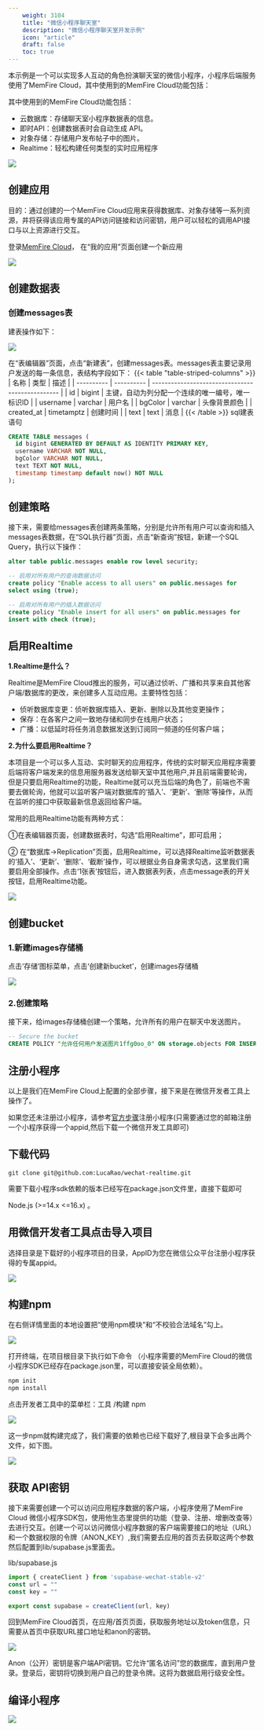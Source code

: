 ```yaml
---
    weight: 3104
    title: "微信小程序聊天室"
    description: "微信小程序聊天室开发示例"
    icon: "article"
    draft: false
    toc: true
---
```


本示例是一个可以实现多人互动的角色扮演聊天室的微信小程序，小程序后端服务使用了MemFire Cloud，其中使用到的MemFire Cloud功能包括：

其中使用到的MemFire Cloud功能包括：

- 云数据库：存储聊天室小程序数据表的信息。
- 即时API：创建数据表时会自动生成 API。
- 对象存储：存储用户发布帖子中的图片。
- Realtime：轻松构建任何类型的实时应用程序

<img src="../../../img/样例-wechat-1.gif">


## 创建应用

目的：通过创建的一个MemFire Cloud应用来获得数据库、对象存储等一系列资源，并将获得该应用专属的API访问链接和访问密钥，用户可以轻松的调用API接口与以上资源进行交互。

登录[MemFire Cloud](https://cloud.memfiredb.com)， 在“我的应用”页面创建一个新应用

<img src="../../../img/样例-discuss-1.png">

## 创建数据表

### 创建messages表

建表操作如下：

<img src="../../../img/样例-wechat-3.gif">

在“表编辑器”页面，点击“新建表”，创建messages表。messages表主要记录用户发送的每一条信息，表结构字段如下：
{{< table "table-striped-columns" >}}
| 名称       | 类型       | 描述                                             |
| ---------- | ---------- | ------------------------------------------------ |
| id         | bigint     | 主键，自动为列分配一个连续的唯一编号，唯一标识ID |
| username   | varchar    | 用户名                                           |
| bgColor    | varchar    | 头像背景颜色                                     |
| created_at | timetamptz | 创建时间                                         |
| text       | text       | 消息                                             |
 {{< /table >}}
sql建表语句

```SQL
CREATE TABLE messages (
  id bigint GENERATED BY DEFAULT AS IDENTITY PRIMARY KEY,
  username VARCHAR NOT NULL,
  bgColor VARCHAR NOT NULL,
  text TEXT NOT NULL,
  timestamp timestamp default now() NOT NULL
);
```

## 创建策略

接下来，需要给messages表创建两条策略，分别是允许所有用户可以查询和插入messages表数据，在“SQL执行器”页面，点击“新查询”按钮，新建一个SQL Query，执行以下操作：

```SQL
alter table public.messages enable row level security;

-- 启用对所有用户的查询数据访问
create policy "Enable access to all users" on public.messages for
select using (true);

-- 启用对所有用户的插入数据访问
create policy "Enable insert for all users" on public.messages for
insert with check (true);
```

## 启用Realtime

 **1.Realtime是什么？**

Realtime是MemFire Cloud推出的服务，可以通过侦听、广播和共享来自其他客户端/数据库的更改，来创建多人互动应用。主要特性包括：

 - 侦听数据库变更：侦听数据库插入、更新、删除以及其他变更操作；
 - 保存：在各客户之间一致地存储和同步在线用户状态；
 - 广播：以低延时将任务消息数据发送到订阅同一频道的任何客户端；

**2.为什么要启用Realtime？**

本项目是一个可以多人互动、实时聊天的应用程序，传统的实时聊天应用程序需要后端将客户端发来的信息用服务器发送给聊天室中其他用户,并且前端需要轮询，但是只要启用Realtime的功能，Realtime就可以充当后端的角色了，前端也不需要去做轮询，他就可以监听客户端对数据库的‘插入’、‘更新’、‘删除’等操作，从而在监听的接口中获取最新信息返回给客户端。

 常用的启用Realtime功能有两种方式：

 ①在表编辑器页面，创建数据表时，勾选“启用Realtime”，即可启用；

 ② 在“数据库->Replication”页面，启用Realtime，可以选择Realtime监听数据表的‘插入’、‘更新’、‘删除’、‘截断’操作，可以根据业务自身需求勾选，这里我们需要启用全部操作。点击‘1张表’按钮后，进入数据表列表，点击message表的开关按钮，启用Realtime功能。

<img src="../../../img/样例-wechat-4.gif">

## 创建bucket

### 1.新建images存储桶

点击‘存储’图标菜单，点击‘创建新bucket’，创建images存储桶

<img src="../../../img/样例-wechat-5.gif">


### 2.创建策略

接下来，给images存储桶创建一个策略，允许所有的用户在聊天中发送图片。

```SQL
-- Secure the bucket
CREATE POLICY "允许任何用户发送图片1ffg0oo_0" ON storage.objects FOR INSERT TO public WITH CHECK (bucket_id = 'images' );
```

## 注册小程序

以上是我们在MemFire Cloud上配置的全部步骤，接下来是在微信开发者工具上操作了。

如果您还未注册过小程序，请参考[官方步骤](https://developers.weixin.qq.com/miniprogram/dev/framework/quickstart/getstart.html#申请帐号)注册小程序(只需要通过您的邮箱注册一个小程序获得一个appid,然后下载一个微信开发工具即可)

## 下载代码

```undefined
git clone git@github.com:LucaRao/wechat-realtime.git
```

需要下载小程序sdk依赖的版本已经写在package.json文件里，直接下载即可

Node.js (>=14.x <=16.x) 。

## 用微信开发者工具点击导入项目

选择目录是下载好的小程序项目的目录，AppID为您在微信公众平台注册小程序获得的专属appid。

<img src="../../../img/样例-wechat-6.png">

## 构建npm

在右侧详情里面的本地设置把“使用npm模块”和“不校验合法域名”勾上。

<img src="../../../img/样例-wechat-7.png">

打开终端，在项目根目录下执行如下命令 （小程序需要的MemFire Cloud的微信小程序SDK已经存在package.json里，可以直接安装全局依赖）。

```JavaScript
npm init
npm install
```

点击开发者工具中的菜单栏：工具 /构建 npm

<img src="../../../img/样例-wechat-8.png">


这一步npm就构建完成了，我们需要的依赖也已经下载好了,根目录下会多出两个文件，如下图。

<img src="../../../img/样例-wechat-9.png">

## 获取 API密钥

接下来需要创建一个可以访问应用程序数据的客户端，小程序使用了MemFire Cloud 微信小程序SDK包，使用他生态里提供的功能（登录、注册、增删改查等）去进行交互。创建一个可以访问微信小程序数据的客户端需要接口的地址（URL）和一个数据权限的令牌（ANON_KEY）,我们需要去应用的首页去获取这两个参数然后配置到lib/supabase.js里面去。

lib/supabase.js

```JavaScript
import { createClient } from 'supabase-wechat-stable-v2'
const url = ""
const key = ""

export const supabase = createClient(url, key)
```

回到MemFire Cloud首页，在应用/首页页面，获取服务地址以及token信息，只需要从首页中获取URL接口地址和anon的密钥。

<img src="../../../img/样例-discuss-3.png">


Anon（公开）密钥是客户端API密钥。它允许“匿名访问”您的数据库，直到用户登录。登录后，密钥将切换到用户自己的登录令牌。这将为数据启用行级安全性。 

## 编译小程序

<img src="../../../img/样例-wechat-11.png">

